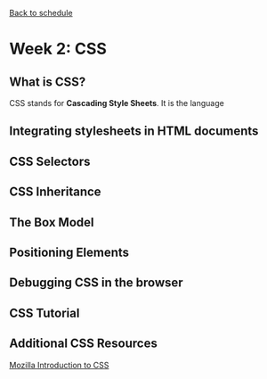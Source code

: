 [Back to schedule](../schedule.md)

# Week 2: CSS

## What is CSS?

CSS stands for **Cascading Style Sheets**. It is the language

## Integrating stylesheets in HTML documents

## CSS Selectors

## CSS Inheritance

## The Box Model

## Positioning Elements

## Debugging CSS in the browser

## CSS Tutorial

## Additional CSS Resources

[Mozilla Introduction to CSS](https://developer.mozilla.org/en-US/docs/Learn/CSS/Introduction_to_CSS)
